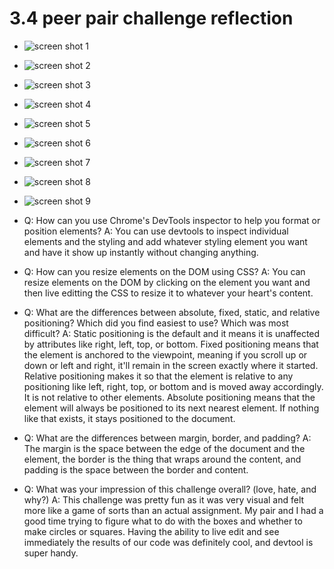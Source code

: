 # 3.4 peer pair challenge reflection


* ![screen shot 1](/chrome-devtools/imgs/screenshot-1.png)
* ![screen shot 2](/chrome-devtools/imgs/screenshot-2.png)
* ![screen shot 3](/chrome-devtools/imgs/screenshot-3.png)
* ![screen shot 4](/chrome-devtools/imgs/screenshot-4.png)
* ![screen shot 5](/chrome-devtools/imgs/screenshot-5.png)
* ![screen shot 6](/chrome-devtools/imgs/screenshot-6.png)
* ![screen shot 7](/chrome-devtools/imgs/screenshot-7.png)
* ![screen shot 8](/chrome-devtools/imgs/screenshot-8.png)
* ![screen shot 9](/chrome-devtools/imgs/screenshot-9.png)


* Q: How can you use Chrome's DevTools inspector to help you format or position elements?
	A: You can use devtools to inspect individual elements and the styling and add whatever styling element you want and have it show up instantly without changing anything. 

* Q: How can you resize elements on the DOM using CSS?
	A: You can resize elements on the DOM by clicking on the element you want and then live editting the CSS to resize it to whatever your heart's content. 

* Q: What are the differences between absolute, fixed, static, and relative positioning? Which did you find easiest to use? Which was most difficult?
	A: Static positioning is the default and it means it is unaffected by attributes like right, left, top, or bottom.
	Fixed positioning means that the element is anchored to the viewpoint, meaning if you scroll up or down or left and right, it'll remain in the screen exactly where it started.
	Relative positioning makes it so that the element is relative to any positioning like left, right, top, or bottom and is moved away accordingly. It is not relative to other elements.
	Absolute positioning means that the element will always be positioned to its next nearest element. If nothing like that exists, it stays positioned to the document.

* Q: What are the differences between margin, border, and padding?
	A: The margin is the space between the edge of the document and the element, the border is the thing that wraps around the content, and padding is the space between the border and content. 

* Q: What was your impression of this challenge overall? (love, hate, and why?)
	A: This challenge was pretty fun as it was very visual and felt more like a game of sorts than an actual assignment. My pair and I had a good time trying to figure what to do with the boxes and whether to make circles or squares. Having the ability to live edit and see immediately the results of our code was definitely cool, and devtool is super handy. 